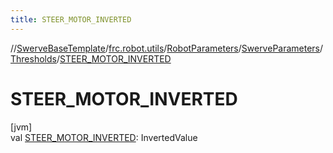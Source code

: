 ```yaml
---
title: STEER_MOTOR_INVERTED
---
```

//[SwerveBaseTemplate](../../../../../index.html)/[frc.robot.utils](../../../index.html)/[RobotParameters](../../index.html)/[SwerveParameters](../index.html)/[Thresholds](index.html)/[STEER_MOTOR_INVERTED](-s-t-e-e-r_-m-o-t-o-r_-i-n-v-e-r-t-e-d.html)



# STEER_MOTOR_INVERTED



[jvm]\
val [STEER_MOTOR_INVERTED](-s-t-e-e-r_-m-o-t-o-r_-i-n-v-e-r-t-e-d.html): InvertedValue




